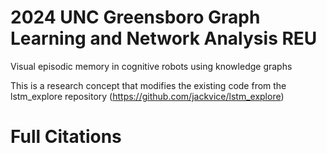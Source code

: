 # 2024 UNC Greensboro Graph Learning and Network Analysis REU
Visual episodic memory in cognitive robots using knowledge graphs

This is a research concept that modifies the existing code from the lstm_explore repository (https://github.com/jackvice/lstm_explore)

# Full Citations







